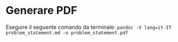 # Generare PDF

Eseguire il seguente comando da terminale:
`pandoc -V lang=it-IT problem_statement.md -o problem_statement.pdf`